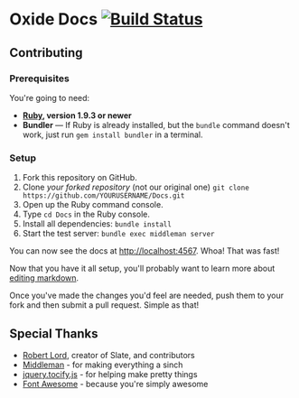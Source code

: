 # Oxide Docs [![Build Status](https://travis-ci.org/OxideMod/Docs.svg?branch=master)](https://travis-ci.org/OxideMod/Docs)

## Contributing

### Prerequisites

You're going to need:

 - **[Ruby](http://rubyinstaller.org/downloads/), version 1.9.3 or newer**
 - **Bundler** — If Ruby is already installed, but the `bundle` command doesn't work, just run `gem install bundler` in a terminal.

### Setup

 1. Fork this repository on GitHub.
 2. Clone *your forked repository* (not our original one)
    `git clone https://github.com/YOURUSERNAME/Docs.git`
 3. Open up the Ruby command console.
 3. Type `cd Docs` in the Ruby console.
 4. Install all dependencies: `bundle install`
 5. Start the test server: `bundle exec middleman server`

You can now see the docs at <http://localhost:4567>. Whoa! That was fast!

Now that you have it all setup, you'll probably want to learn more about [editing markdown](https://github.com/tripit/slate/wiki/Markdown-Syntax).

Once you've made the changes you'd feel are needed, push them to your fork and then submit a pull request. Simple as that!

## Special Thanks

 - [Robert Lord](http://lord.io), creator of Slate, and contributors
 - [Middleman](https://github.com/middleman/middleman) - for making everything a sinch
 - [jquery.tocify.js](https://github.com/gfranko/jquery.tocify.js) - for helping make pretty things
 - [Font Awesome](http://fortawesome.github.io/Font-Awesome/) - because you're simply awesome
